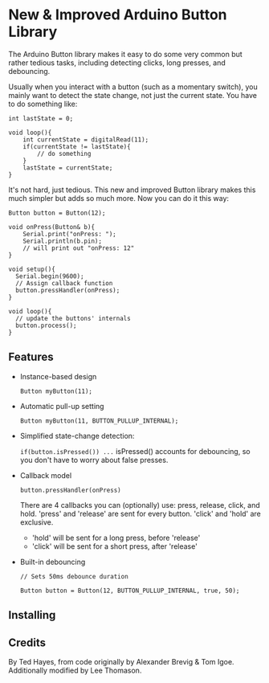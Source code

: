 # New & Improved Arduino Button Library

The Arduino Button library makes it easy to do some very common but rather 
tedious tasks, including detecting clicks, long presses, and debouncing.

Usually when you interact with a button (such as a momentary 
switch), you mainly want to detect the state change, not just the current 
state.  You have to do something like:

	int lastState = 0;

	void loop(){
		int currentState = digitalRead(11);
		if(currentState != lastState){
			// do something
		}
		lastState = currentState;
	}

It's not hard, just tedious.  This new and improved Button library makes this 
much simpler but adds so much more.  Now you can do it this way:

	Button button = Button(12);

	void onPress(Button& b){
		Serial.print("onPress: ");
		Serial.println(b.pin);
		// will print out "onPress: 12"
	}

	void setup(){
	  Serial.begin(9600);
	  // Assign callback function
	  button.pressHandler(onPress);
	}

	void loop(){
	  // update the buttons' internals
	  button.process();
	}

## Features

* Instance-based design

	`Button myButton(11);`

* Automatic pull-up setting

	`Button myButton(11, BUTTON_PULLUP_INTERNAL);`

* Simplified state-change detection:

	`if(button.isPressed()) ...` isPressed() accounts for debouncing,
	so you don't have to worry about false presses.

* Callback model

	`button.pressHandler(onPress)`

	There are 4 callbacks you can (optionally) use: press, release,
	click, and hold. 'press' and 'release' are sent for every button.
	'click' and 'hold' are exclusive. 

	- 'hold' will be sent for a long press, before 'release'
	- 'click' will be sent for a short press, after 'release'

* Built-in debouncing

    `// Sets 50ms debounce duration`

    `Button button = Button(12, BUTTON_PULLUP_INTERNAL, true, 50);`

## Installing

## Credits

 By Ted Hayes, from code originally by Alexander Brevig & Tom Igoe. 
 Additionally modified by Lee Thomason.


